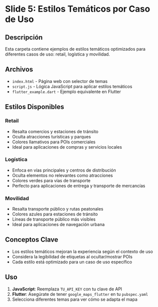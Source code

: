 # Slide 5: Estilos Temáticos por Caso de Uso

## Descripción
Esta carpeta contiene ejemplos de estilos temáticos optimizados para diferentes casos de uso: retail, logística y movilidad.

## Archivos
- `index.html` - Página web con selector de temas
- `script.js` - Lógica JavaScript para aplicar estilos temáticos
- `flutter_example.dart` - Ejemplo equivalente en Flutter

## Estilos Disponibles

### Retail
- Resalta comercios y estaciones de tránsito
- Oculta atracciones turísticas y parques
- Colores llamativos para POIs comerciales
- Ideal para aplicaciones de compras y servicios locales

### Logística
- Enfoca en vías principales y centros de distribución
- Oculta elementos no relevantes como atracciones
- Colores verdes para vías de transporte
- Perfecto para aplicaciones de entrega y transporte de mercancías

### Movilidad
- Resalta transporte público y rutas peatonales
- Colores azules para estaciones de tránsito
- Líneas de transporte público más visibles
- Ideal para aplicaciones de navegación urbana

## Conceptos Clave
- Los estilos temáticos mejoran la experiencia según el contexto de uso
- Considera la legibilidad de etiquetas al ocultar/mostrar POIs
- Cada estilo está optimizado para un caso de uso específico

## Uso
1. **JavaScript**: Reemplaza `TU_API_KEY` con tu clave de API
2. **Flutter**: Asegúrate de tener `google_maps_flutter` en tu `pubspec.yaml`
3. Selecciona diferentes temas para ver cómo se adapta el mapa
